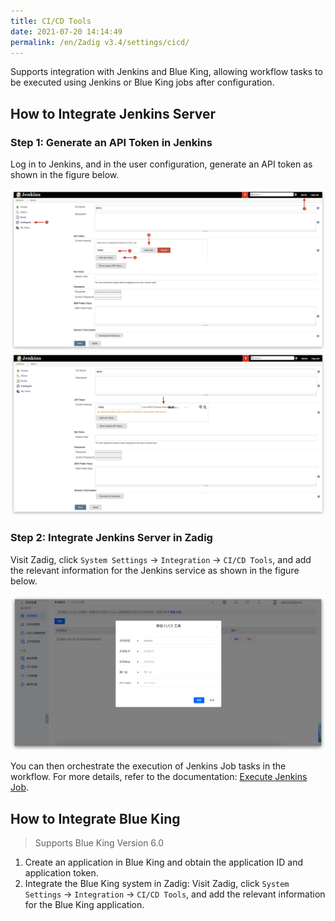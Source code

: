 ```yaml
---
title: CI/CD Tools
date: 2021-07-20 14:14:49
permalink: /en/Zadig v3.4/settings/cicd/
---
```


Supports integration with Jenkins and Blue King, allowing workflow tasks to be executed using Jenkins or Blue King jobs after configuration.

## How to Integrate Jenkins Server

### Step 1: Generate an API Token in Jenkins

Log in to Jenkins, and in the user configuration, generate an API token as shown in the figure below.

![api-token](../../../_images/generate_jenkins_token_1.png)
![api-token](../../../_images/generate_jenkins_token_2.png)

### Step 2: Integrate Jenkins Server in Zadig

Visit Zadig, click `System Settings` -> `Integration` -> `CI/CD Tools`, and add the relevant information for the Jenkins service as shown in the figure below.

![add-jenkins-server](../../../_images/add_jenkins_server_300.png)

You can then orchestrate the execution of Jenkins Job tasks in the workflow. For more details, refer to the documentation: [Execute Jenkins Job](/en/Zadig%20v3.4/project/workflow-jobs/#ci-cd).

## How to Integrate Blue King

> Supports Blue King Version 6.0

1. Create an application in Blue King and obtain the application ID and application token.
2. Integrate the Blue King system in Zadig: Visit Zadig, click `System Settings` -> `Integration` -> `CI/CD Tools`, and add the relevant information for the Blue King application.
